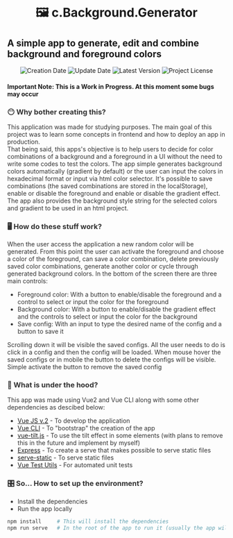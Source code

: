 <h1 align="center">
   🖼 c.Background.Generator
</h1>
   
## A simple app to generate, edit and combine background and foreground colors


<!-- Infos -->
<p align="center">
  <img src="https://img.shields.io/static/v1?labelColor=381838&color=777777&label=created%20at&message=Sep%202021" alt="Creation Date" />

  <img src="https://img.shields.io/github/last-commit/kruchelski/cbgen?label=updated%20at&labelColor=381838&color=777777" alt="Update Date" />

  <img src="https://img.shields.io/github/v/tag/kruchelski/cbgen?label=latest%20version&labelColor=381838&color=777777" alt="Latest Version" />

  <img src="https://img.shields.io/github/license/kruchelski/cbgen?labelColor=381838&color=777777" alt="Project License" />
</p>

#### Important Note: This is a Work in Progress. At this moment some bugs may occur

<div style="color:#333333">

### 😶 Why bother creating this?

This application was made for studying purposes. The main goal of this project was to learn some concepts in frontend and how to deploy an app in production.   
That being said, this apps's objective is to help users to decide for color combinations of a background and a foreground in a UI without the need to write some codes to test the colors. The app simple generates background colors automatically (gradient by default) or the user can input the colors in hexadecimal format or input via html color selector. It's possible to save combinations (the saved combinations are stored in the localStorage), enable or disable the foreground and enable or disable the gradient effect. The app also provides the background style string for the selected colors and gradient to be used in an html project.

### 🖥 How do these stuff work?

When the user access the application a new random color will be generated. From this point the user can activate the foreground and choose a color of the foreground, can save a color combination, delete previously saved color combinations, generate another color or cycle through generated background colors. In the bottom of the screen there are three main controls:
- Foreground color: With a button to enable/disable the foreground and a control to select or input the color for the foreground
- Background color: With a button to enable/disable the gradient effect and the controls to select or input the color for the background
- Save config: With an input to type the desired name of the config and a button to save it   

Scrolling down it will be visible the saved configs. All the user needs to do is click in a config and then the config will be loaded. When mouse hover the saved configs or in mobile the button to delete the configs will be visible. Simple activate the button to remove the saved config

### 🚜 What is under the hood?

This app was made using Vue2 and Vue CLI along with some other dependencies as descibed below:

- [Vue JS v.2](https://vuejs.org/) - To develop the application
- [Vue CLI](https://cli.vuejs.org/) - To "bootstrap" the creation of the app
- [vue-tilt.js](https://www.npmjs.com/package/vue-tilt.js) - To use the tilt effect in some elements (with plans to remove this in the future and implement by myself)
- [Express](https://expressjs.com/pt-br/) - To create a serve that makes possible to serve static files
- [serve-static](https://www.npmjs.com/package/serve-static) - To serve static files
- [Vue Test Utils](https://vue-test-utils.vuejs.org/) - For automated unit tests

### 🎛 So... How to set up the environment?

- Install the dependencies
- Run the app locally

```bash
npm install     # This will install the dependencies
npm run serve   # In the root of the app to run it (usually the app will be accessible in localhost:8080)
```

</div>
